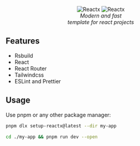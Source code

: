 <div align="center">

![Reactx](https://raw.githubusercontent.com/emrocode/reactx/main/public/reactx_dark.svg#gh-dark-mode-only)
![Reactx](https://raw.githubusercontent.com/emrocode/reactx/main/public/reactx_light.svg#gh-light-mode-only)
\
_Modern and fast\
template for react projects_

</div>

## Features

- Rsbuild
- React
- React Router
- Tailwindcss
- ESLint and Prettier

## Usage

Use pnpm or any other package manager:

```bash
pnpm dlx setup-reactx@latest --dir my-app
```

```bash
cd ./my-app && pnpm run dev --open
```
